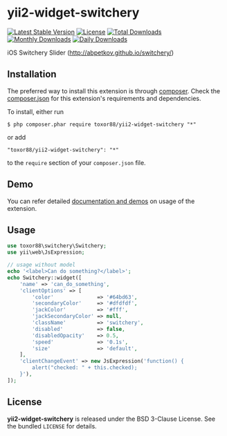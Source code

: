 yii2-widget-switchery
======================

[![Latest Stable Version](https://poser.pugx.org/toxor88/yii2-widget-switchery/v/stable)](https://packagist.org/packages/toxor88/yii2-widget-switchery)
[![License](https://poser.pugx.org/toxor88/yii2-widget-switchery/license)](https://packagist.org/packages/toxor88/yii2-widget-switchery)
[![Total Downloads](https://poser.pugx.org/toxor88/yii2-widget-switchery/downloads)](https://packagist.org/packages/toxor88/yii2-widget-switchery)
[![Monthly Downloads](https://poser.pugx.org/toxor88/yii2-widget-switchery/d/monthly)](https://packagist.org/packages/toxor88/yii2-widget-switchery)
[![Daily Downloads](https://poser.pugx.org/toxor88/yii2-widget-switchery/d/daily)](https://packagist.org/packages/toxor88/yii2-widget-switchery)

iOS Switchery Slider (http://abpetkov.github.io/switchery/)

## Installation

The preferred way to install this extension is through [composer](http://getcomposer.org/download/). Check the [composer.json](https://github.com/toxor88/yii2-widget-switchery/blob/master/composer.json) for this extension's requirements and dependencies.

To install, either run

```
$ php composer.phar require toxor88/yii2-widget-switchery "*"
```

or add

```
"toxor88/yii2-widget-switchery": "*"
```

to the ```require``` section of your `composer.json` file.

## Demo

You can refer detailed [documentation and demos](http://abpetkov.github.io/switchery/) on usage of the extension.

## Usage

```php
use toxor88\switchery\Switchery;
use yii\web\JsExpression;

// usage without model
echo '<label>Can do something?</label>';
echo Switchery::widget([
	'name' => 'can_do_something', 
	'clientOptions' => [
		'color'              => '#64bd63',
		'secondaryColor'     => '#dfdfdf',
        'jackColor'          => '#fff',
        'jackSecondaryColor' => null,
        'className'          => 'switchery',
        'disabled'           => false,
        'disabledOpacity'    => 0.5,
        'speed'              => '0.1s',
        'size'               => 'default',
	],
    'clientChangeEvent' => new JsExpression('function() {
        alert("checked: " + this.checked);
    }'),
]);
```

## License

**yii2-widget-switchery** is released under the BSD 3-Clause License. See the bundled `LICENSE` for details.

